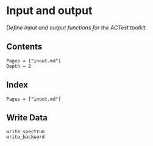 # Input and output

*Define input and output functions for the ACTest toolkit.*

## Contents

```@contents
Pages = ["inout.md"]
Depth = 2
```

## Index

```@index
Pages = ["inout.md"]
```

## Write Data

```@docs
write_spectrum
write_backward
```
